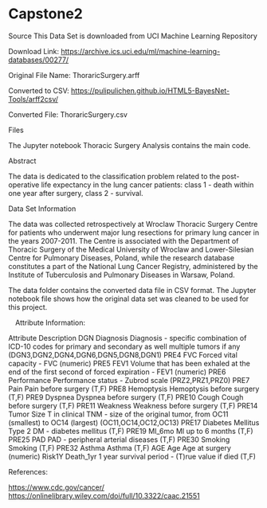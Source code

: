 # Capstone2

Source
This Data Set is downloaded from UCI Machine Learning Repository

Download Link: https://archive.ics.uci.edu/ml/machine-learning-databases/00277/

Original File Name: ThoraricSurgery.arff

Converted to CSV: https://pulipulichen.github.io/HTML5-BayesNet-Tools/arff2csv/

Converted File: ThoraricSurgery.csv

Files

The Jupyter notebook Thoracic Surgery Analysis contains the main code.

Abstract

The data is dedicated to the classification problem related to the post-operative life expectancy in the lung cancer patients: class 1 - death within one year after surgery, class 2 - survival.

Data Set Information

The data was collected retrospectively at Wroclaw Thoracic Surgery Centre for patients who underwent major lung resections for primary lung cancer in the years 2007-2011. The Centre is associated with the Department of Thoracic Surgery of the Medical University of Wroclaw and Lower-Silesian Centre for Pulmonary Diseases, Poland, while the research database constitutes a part of the National Lung Cancer Registry, administered by the Institute of Tuberculosis and Pulmonary Diseases in Warsaw, Poland.

The data folder contains the converted data file in CSV format. The Jupyter notebook file shows how the original data set was cleaned to be used for this project.

 Attribute Information:
 
 Attribute	Description
 DGN	Diagnosis	 Diagnosis - specific combination of ICD-10 codes for primary and secondary as well multiple tumors if any (DGN3,DGN2,DGN4,DGN6,DGN5,DGN8,DGN1)
 PRE4	FVC	 Forced vital capacity - FVC (numeric)
 PRE5	FEV1	 Volume that has been exhaled at the end of the first second of forced expiration - FEV1 (numeric)
 PRE6	Performance	 Performance status - Zubrod scale (PRZ2,PRZ1,PRZ0)
 PRE7	Pain	 Pain before surgery (T,F)
 PRE8	Hemoptysis	 Hemoptysis before surgery (T,F)
 PRE9	Dyspnea	 Dyspnea before surgery (T,F)
 PRE10	Cough	 Cough before surgery (T,F)
 PRE11	Weakness	 Weakness before surgery (T,F)
 PRE14	Tumor Size	 T in clinical TNM - size of the original tumor, from OC11 (smallest) to OC14 (largest) (OC11,OC14,OC12,OC13)
 PRE17	Diabetes Mellitus	 Type 2 DM - diabetes mellitus (T,F)
 PRE19	MI_6mo	 MI up to 6 months (T,F)
 PRE25	PAD	 PAD - peripheral arterial diseases (T,F)
 PRE30	Smoking	 Smoking (T,F)
 PRE32	Asthma	 Asthma (T,F)
 AGE	Age	 Age at surgery (numeric)
 Risk1Y	Death_1yr	 1 year survival period - (T)rue value if died (T,F)

References:

https://www.cdc.gov/cancer/
https://onlinelibrary.wiley.com/doi/full/10.3322/caac.21551
